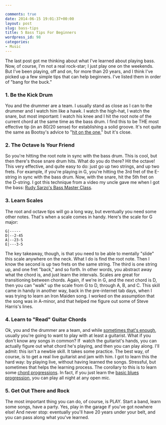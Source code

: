 ```yaml
---

comments: true
date: 2014-06-15 19:01:37+00:00
layout: post
slug: bass-tips
title: 5 Bass Tips For Beginners
wordpress_id: 98
categories:
- Music
---
```


The last post got me thinking about what I've learned about playing bass. Now, of course, I'm not a real rock-star; I just play one on the weekends. But I've been playing, off and on, for more than 20 years, and I think I've picked up a few simple tips that can help beginners. I've listed them in order of "bang for the buck."


### 1. Be the Kick Drum


You and the drummer are a team. I usually stand as close as I can to the drummer and I watch him like a hawk. I watch the high-hat, I watch the snare, but most important: I watch his knee and I hit the root note of the current chord at the same time as the bass drum. I find this to be THE most effective tip (in an 80/20 sense) for establishing a solid groove. It's not quite the same as Bootsy's advice to "[hit on the one](https://www.youtube.com/watch?v=IHE6hZU72A4)," but it's close.


### 2. The Octave Is Your Friend


So you're hitting the root note in sync with the bass drum. This is cool, but then there's those snare drum hits. What do you do there? Hit the octave! This very effective, and quite easy to do: just go up two strings, and up two frets. For example, if you're playing in G, you're hitting the 3rd fret of the E-string in sync with the bass drum. Now, with the snare, hit the 5th fret on the D-string. I got this technique from a video my uncle gave me when I got the bass: [Rudy Sarzo's Bass Master Class](https://www.youtube.com/watch?v=IkCtbwMCeAA).


### 3. Learn Scales


The root and octave tips will go a long way, but eventually you need some other notes. That's when a scale comes in handy. Here's the scale for G major:

    
    G|-----
    D|--2-45
    A|--23-5
    E|---3-5
    


The key takeaway, though, is that you need to be able to mentally "slide" this scale anywhere on the neck. What I do is find the root note. Then I know the second is up two frets on the same string. The third is one string up, and one fret "back," and so forth. In other words, you abstract away what the chord is, and just learn the intervals. Scales are great for transitioning between chords. Again, if we're in G, and the next chord is D, then you can "walk" up the scale from G to D, through A, B, and C. This skill came in handy in another way, back in the pre-internet tab days, when I was trying to learn an Iron Maiden song. I worked on the assumption that the song was in A-minor, and that helped me figure out some of Steve Harris's lines.


### 4. Learn to "Read" Guitar Chords


Ok, you and the drummer are a team, and while [sometimes that's enough](https://www.youtube.com/watch?v=3cf50q4xpts), usually you're going to want to play with at least a guitarist. What if you don't know any songs in common? If  watch the guitarist's hands, you can actually figure out what chord he's playing, and then you can play along. I'll admit: this isn't a newbie skill. It takes some practice. The best way, of course, is to get a real live guitarist and jam with him. I got to learn this the hard way: by playing live, without having learned the songs. Stressful, but sometimes that helps the learning process. The corollary to this is to learn some [chord progressions](http://en.wikipedia.org/wiki/Chord_progression). In fact, if you just learn the [basic blues progression](http://en.wikipedia.org/wiki/I%E2%80%93IV%E2%80%93V%E2%80%93I), you can play all night at any open mic.


### 5. Get Out There and Rock


The most important thing you can do, of course, is PLAY. Start a band, learn some songs, have a party. Yes, play in the garage if you've got nowhere else! And never stop: eventually you'll have 20 years under your belt, and you can pass along what you've learned.
